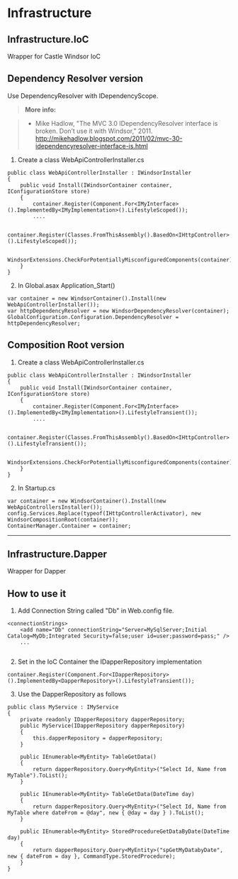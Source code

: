 Infrastructure
===================

Infrastructure.IoC
------------------

Wrapper for Castle Windsor IoC

Dependency Resolver version
---------------------------
Use DependencyResolver with IDependencyScope.

> **More info:**

> - Mike Hadlow, "The MVC 3.0 IDependencyResolver interface is broken. Don’t use it with Windsor," 2011.
http://mikehadlow.blogspot.com/2011/02/mvc-30-idependencyresolver-interface-is.html 



1) Create a class WebApiControllerInstaller.cs
```
public class WebApiControllerInstaller : IWindsorInstaller
{
    public void Install(IWindsorContainer container, IConfigurationStore store)
    {
        container.Register(Component.For<IMyInterface>().ImplementedBy<IMyImplementation>().LifestyleScoped());
        ....
        
        container.Register(Classes.FromThisAssembly().BasedOn<IHttpController>().LifestyleScoped());

        WindsorExtensions.CheckForPotentiallyMisconfiguredComponents(container);
    }
}
```
2) In Global.asax Application_Start()
```
var container = new WindsorContainer().Install(new WebApiControllerInstaller());
var httpDependencyResolver = new WindsorDependencyResolver(container);
GlobalConfiguration.Configuration.DependencyResolver = httpDependencyResolver;
```
Composition Root version
------------------------
1) Create a class WebApiControllerInstaller.cs
```
public class WebApiControllerInstaller : IWindsorInstaller
{
    public void Install(IWindsorContainer container, IConfigurationStore store)
    {
        container.Register(Component.For<IMyInterface>().ImplementedBy<IMyImplementation>().LifestyleTransient());
        ....
        
        container.Register(Classes.FromThisAssembly().BasedOn<IHttpController>().LifestyleTransient());

        WindsorExtensions.CheckForPotentiallyMisconfiguredComponents(container);
    }
}
```
2) In Startup.cs 
```
var container = new WindsorContainer().Install(new WebApiControllersInstaller());
config.Services.Replace(typeof(IHttpControllerActivator), new WindsorCompositionRoot(container));
ContainerManager.Container = container;
```

----------


Infrastructure.Dapper
---------------------

Wrapper for Dapper

How to use it
-------------

1) Add Connection String called "Db" in Web.config file.

```
<connectionStrings>
    <add name="Db" connectionString="Server=MySqlServer;Initial Catalog=MyDb;Integrated Security=false;user id=user;password=pass;" />
    ...
  
```
2) Set in the IoC Container the IDapperRepository implementation
```
container.Register(Component.For<IDapperRepository>().ImplementedBy<DapperRepository>().LifestyleTransient());
```
3) Use the DapperRepository as follows

```
public class MyService : IMyService
{
    private readonly IDapperRepository dapperRepository;
    public MyService(IDapperRepository dapperRepository)
    {
        this.dapperRepository = dapperRepository;
    }

    public IEnumerable<MyEntity> TableGetData()
    {
        return dapperRepository.Query<MyEntity>("Select Id, Name from MyTable").ToList();
    }
    
    public IEnumerable<MyEntity> TableGetData(DateTime day)
    {
        return dapperRepository.Query<MyEntity>("Select Id, Name from MyTable where dateFrom = @day", new { @day = day } ).ToList();
    }
    
    public IEnumerable<MyEntity> StoredProcedureGetDataByDate(DateTime day)
    {
        return dapperRepository.Query<MyEntity>("spGetMyDatabyDate", new { dateFrom = day }, CommandType.StoredProcedure);
    }
}
```
